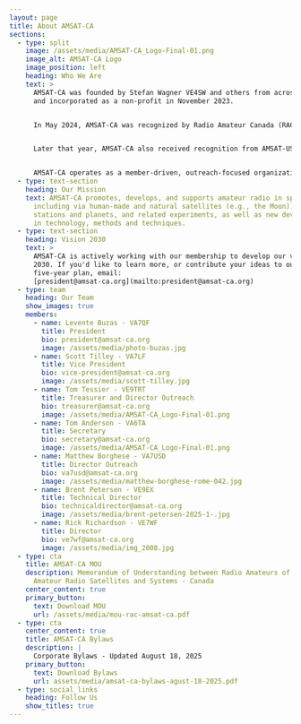```yaml
---
layout: page
title: About AMSAT-CA
sections:
  - type: split
    image: /assets/media/AMSAT-CA_Logo-Final-01.png
    image_alt: AMSAT-CA Logo
    image_position: left
    heading: Who We Are
    text: >
      AMSAT-CA was founded by Stefan Wagner VE4SW and others from across Canada
      and incorporated as a non-profit in November 2023.


      In May 2024, AMSAT-CA was recognized by Radio Amateur Canada (RAC) as the official amateur radio satellite organization for Canada.


      Later that year, AMSAT-CA also received recognition from AMSAT-US and the organization began to take further shape.


      AMSAT-CA operates as a member-driven, outreach-focused organization that works in collaboration with partners across the world.
  - type: text-section
    heading: Our Mission
    text: AMSAT-CA promotes, develops, and supports amateur radio in space,
      including via human-made and natural satellites (e.g., the Moon), space
      stations and planets, and related experiments, as well as new developments
      in technology, methods and techniques.
  - type: text-section
    heading: Vision 2030
    text: >
      AMSAT-CA is actively working with our membership to develop our vision for
      2030. If you'd like to learn more, or contribute your ideas to our
      five-year plan, email:
      [president@amsat-ca.org](mailto:president@amsat-ca.org)
  - type: team
    heading: Our Team
    show_images: true
    members:
      - name: Levente Buzas - VA7QF
        title: President
        bio: president@amsat-ca.org
        image: /assets/media/photo-buzas.jpg
      - name: Scott Tilley - VA7LF
        title: Vice President
        bio: vice-president@amsat-ca.org
        image: /assets/media/scott-tilley.jpg
      - name: Tom Tessier - VE9TRT
        title: Treasurer and Director Outreach
        bio: treasurer@amsat-ca.org
        image: /assets/media/AMSAT-CA_Logo-Final-01.png
      - name: Tom Anderson - VA6TA
        title: Secretary
        bio: secretary@amsat-ca.org
        image: /assets/media/AMSAT-CA_Logo-Final-01.png
      - name: Matthew Borghese - VA7USD
        title: Director Outreach
        bio: va7usd@amsat-ca.org
        image: /assets/media/matthew-borghese-rome-042.jpg
      - name: Brent Petersen - VE9EX
        title: Technical Director
        bio: technicaldirector@amsat-ca.org
        image: /assets/media/brent-petersen-2025-1-.jpg
      - name: Rick Richardson - VE7WF
        title: Director
        bio: ve7wf@amsat-ca.org
        image: /assets/media/img_2008.jpg
  - type: cta
    title: AMSAT-CA MOU
    description: Memorandum of Understanding between Radio Amateurs of Canada and
      Amateur Radio Satellites and Systems - Canada
    center_content: true
    primary_button:
      text: Download MOU
      url: /assets/media/mou-rac-amsat-ca.pdf
  - type: cta
    center_content: true
    title: AMSAT-CA Bylaws
    description: |
      Corporate Bylaws - Updated August 18, 2025
    primary_button:
      text: Download Bylaws
      url: assets/media/amsat-ca-bylaws-agust-18-2025.pdf
  - type: social_links
    heading: Follow Us
    show_titles: true
---
```

